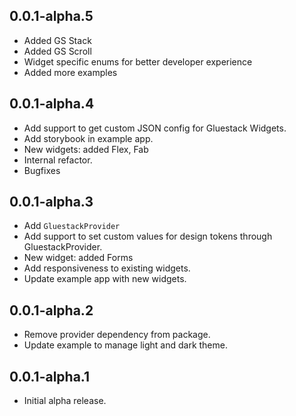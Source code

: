 ## 0.0.1-alpha.5

- Added GS Stack
- Added GS Scroll
- Widget specific enums for better developer experience
- Added more examples

## 0.0.1-alpha.4

- Add support to get custom JSON config for Gluestack Widgets.
- Add storybook in example app.
- New widgets: added Flex, Fab
- Internal refactor.
- Bugfixes

## 0.0.1-alpha.3

- Add `GluestackProvider`
- Add support to set custom values for design tokens through GluestackProvider.
- New widget: added Forms
- Add responsiveness to existing widgets.
- Update example app with new widgets.

## 0.0.1-alpha.2

- Remove provider dependency from package.
- Update example to manage light and dark theme.

## 0.0.1-alpha.1

- Initial alpha release.
